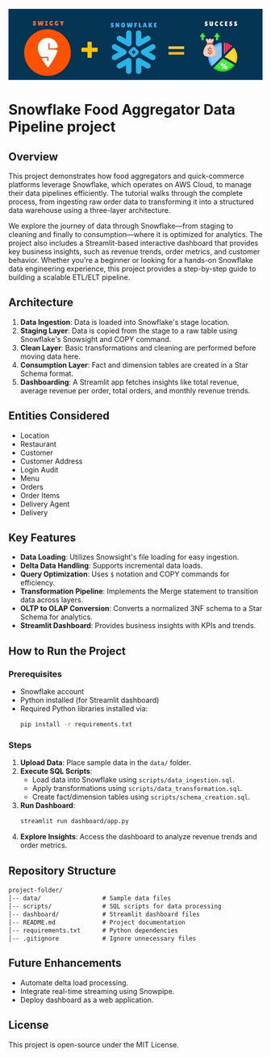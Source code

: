![Demo](PROJECT..jpg)
# Snowflake Food Aggregator Data Pipeline project

## Overview

This project demonstrates how food aggregators and quick-commerce platforms leverage Snowflake, which operates on AWS Cloud, to manage their data pipelines efficiently. The tutorial walks through the complete process, from ingesting raw order data to transforming it into a structured data warehouse using a three-layer architecture.

We explore the journey of data through Snowflake—from staging to cleaning and finally to consumption—where it is optimized for analytics. The project also includes a Streamlit-based interactive dashboard that provides key business insights, such as revenue trends, order metrics, and customer behavior. Whether you're a beginner or looking for a hands-on Snowflake data engineering experience, this project provides a step-by-step guide to building a scalable ETL/ELT pipeline.

## Architecture

1. **Data Ingestion**: Data is loaded into Snowflake's stage location.
2. **Staging Layer**: Data is copied from the stage to a raw table using Snowflake's Snowsight and COPY command.
3. **Clean Layer**: Basic transformations and cleaning are performed before moving data here.
4. **Consumption Layer**: Fact and dimension tables are created in a Star Schema format.
5. **Dashboarding**: A Streamlit app fetches insights like total revenue, average revenue per order, total orders, and monthly revenue trends.

## Entities Considered

- Location
- Restaurant
- Customer
- Customer Address
- Login Audit
- Menu
- Orders
- Order Items
- Delivery Agent
- Delivery

## Key Features

- **Data Loading**: Utilizes Snowsight's file loading for easy ingestion.
- **Delta Data Handling**: Supports incremental data loads.
- **Query Optimization**: Uses `$` notation and COPY commands for efficiency.
- **Transformation Pipeline**: Implements the Merge statement to transition data across layers.
- **OLTP to OLAP Conversion**: Converts a normalized 3NF schema to a Star Schema for analytics.
- **Streamlit Dashboard**: Provides business insights with KPIs and trends.

## How to Run the Project

### Prerequisites

- Snowflake account
- Python installed (for Streamlit dashboard)
- Required Python libraries installed via:
  ```bash
  pip install -r requirements.txt
  ```

### Steps

1. **Upload Data**: Place sample data in the `data/` folder.
2. **Execute SQL Scripts**:
   - Load data into Snowflake using `scripts/data_ingestion.sql`.
   - Apply transformations using `scripts/data_transformation.sql`.
   - Create fact/dimension tables using `scripts/schema_creation.sql`.
3. **Run Dashboard**:
   ```bash
   streamlit run dashboard/app.py
   ```
4. **Explore Insights**: Access the dashboard to analyze revenue trends and order metrics.

## Repository Structure

```
project-folder/
│-- data/                 # Sample data files
│-- scripts/              # SQL scripts for data processing
│-- dashboard/            # Streamlit dashboard files
│-- README.md             # Project documentation
│-- requirements.txt      # Python dependencies
│-- .gitignore            # Ignore unnecessary files
```

## Future Enhancements

- Automate delta load processing.
- Integrate real-time streaming using Snowpipe.
- Deploy dashboard as a web application.

## License

This project is open-source under the MIT License.

